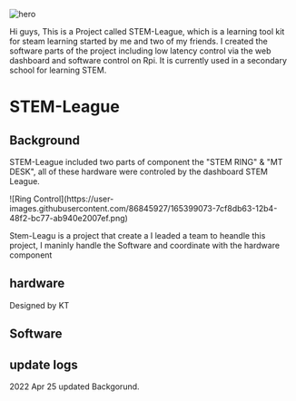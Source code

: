 
![hero](https://user-images.githubusercontent.com/86845927/165398689-4ab8e27d-5197-483a-8eca-bf85dd106087.png)

Hi guys, This is a Project called STEM-League, which is a learning tool kit for steam learning started by me and two of my friends. I created the software parts of the project including low latency control via the web dashboard and software control on Rpi. It is currently used in a secondary school for learning STEM. 

<h1>STEM-League</h1>
<h2> Background </h2>
<p>
STEM-League included two parts of component the "STEM RING" & "MT DESK", all of these hardware were controled by the dashboard STEM League.
</p>
![Ring Control](https://user-images.githubusercontent.com/86845927/165399073-7cf8db63-12b4-48f2-bc77-ab940e2007ef.png)


Stem-Leagu is a project that create a 
I leaded a team to heandle this project, I maninly handle the Software and coordinate with the hardware component

<h2> hardware </h2>
Designed by KT

<h2> Software </h2>

<h2> update logs</h2>
2022 Apr 25 updated Backgorund.

